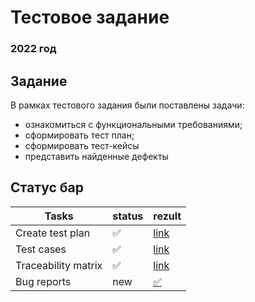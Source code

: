 
# Тестовое задание
### 2022 год 
## Задание
В рамках тестового задания были поставлены задачи: 
- ознакомиться с функциональными требованиями;
- сформировать тест план;
- сформировать тест-кейсы
- представить найденные дефекты


## Статус бар
| Tasks | status |rezult |
| ------------- |------------- | ------------- |
| Create test plan  | ✅ |[link](https://miro.com/app/board/uXjVPLXEI_Y=/?share_link_id=241292542833)  |
| Test cases  | ✅ |[link](https://docs.google.com/spreadsheets/d/1lQ5JfbtfpJmSc9_OHARMJXrmAPslgWkSQqzayvjDjxY/edit#gid=1157643192)  |
|Traceability matrix|✅|[link](https://docs.google.com/spreadsheets/d/1lQ5JfbtfpJmSc9_OHARMJXrmAPslgWkSQqzayvjDjxY/edit?usp=sharing)|
|Bug reports|new|[✅](https://docs.google.com/spreadsheets/d/1lQ5JfbtfpJmSc9_OHARMJXrmAPslgWkSQqzayvjDjxY/edit#gid=20293875)|
